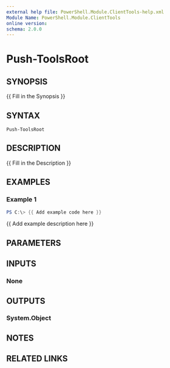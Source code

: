 ```yaml
---
external help file: PowerShell.Module.ClientTools-help.xml
Module Name: PowerShell.Module.ClientTools
online version:
schema: 2.0.0
---
```


# Push-ToolsRoot

## SYNOPSIS
{{ Fill in the Synopsis }}

## SYNTAX

```
Push-ToolsRoot
```

## DESCRIPTION
{{ Fill in the Description }}

## EXAMPLES

### Example 1
```powershell
PS C:\> {{ Add example code here }}
```

{{ Add example description here }}

## PARAMETERS

## INPUTS

### None

## OUTPUTS

### System.Object
## NOTES

## RELATED LINKS
